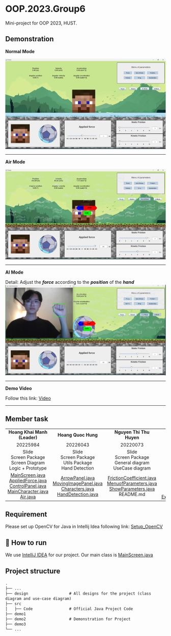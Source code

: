 OOP.2023.Group6
===
Mini-project for OOP 2023, HUST.

Demonstration
---
**Normal Mode**

![dummy](https://github.com/StrongDZ/OOP_Project/blob/main/Demo%20Images/demo1.png?raw=true)

---

**Air Mode**

![dummy](https://github.com/StrongDZ/OOP_Project/blob/main/Demo%20Images/demo2.png?raw=true)

---

**AI Mode**

Detail: Adjust the ***force*** according to the ***position*** of the ***hand***
![dummy](https://github.com/StrongDZ/OOP_Project/blob/main/Demo%20Images/demo3.png?raw=true)

---

**Demo Video**

Follow this link: [Video](https://drive.google.com/drive/folders/1G7xwVb6-ihwxQQD0TE8F0D9eTOxN9U39)

---

Member task
---
|  |  |  |  |
| :---: | :---: | :---: | :---: |
| **Hoang Khai Manh (Leader)** | **Hoang Quoc Hung** | **Nguyen Thi Thu Huyen** | **Truong Linh Duyen** |
| 20225984 | 20226043 | 20220073 | 20225968 |
| Slide <br> Screen Package <br>  Screen Diagram <br> Logic + Prototype | Slide <br> Screen Package <br>  Utils Package <br> Hand Detection| Slide <br> Screen Package  <br> General diagram <br> UseCase diagram|  Slide <br> Object Package <br> Object diagram <br> Utils Package|
| [MainScreen.java](https://github.com/StrongDZ/OOP_Project/blob/main/src/Code/Screen/MainScreen.java) <br> [AppliedForce.java](https://github.com/StrongDZ/OOP_Project/blob/main/src/Code/Screen/AppliedForce.java) <br> [ControlPanel.java](https://github.com/StrongDZ/OOP_Project/blob/main/src/Code/Screen/ControlPanel.java) <br> [MainCharacter.java](https://github.com/StrongDZ/OOP_Project/blob/main/src/Code/Screen/MainCharacter.java) <br>[Air.java](https://github.com/StrongDZ/OOP_Project/blob/main/src/Code/Screen/Air.java)| [ArrowPanel.java](https://github.com/StrongDZ/OOP_Project/blob/main/src/Code/Screen/ArrowPanel.java) <br> [MovingImagePanel.java](https://github.com/StrongDZ/OOP_Project/blob/main/src/Code/Screen/MovingImagePanel.java) <br> [Characters.java](https://github.com/StrongDZ/OOP_Project/blob/main/src/Code/Screen/Characters.java) <br >[HandDetection.java](https://github.com/StrongDZ/OOP_Project/blob/main/src/Code/HandDetection/HandDetection.java)  | [FrictionCoefficient.java](https://github.com/StrongDZ/OOP_Project/blob/main/src/Code/Screen/FrictionCoeficient.java) <br> [MenuofParameters.java](https://github.com/StrongDZ/OOP_Project/blob/main/src/Code/Screen/Menuofparameters.java) <br> [ShowParameters.java](https://github.com/StrongDZ/OOP_Project/blob/main/src/Code/Screen/Showparameters.java) <br> README.md | [Circle.java](https://github.com/StrongDZ/OOP_Project/blob/main/src/Code/Object/Circle.java) <br> [Square.java](https://github.com/StrongDZ/OOP_Project/blob/main/src/Code/Object/Square.java) <br> [Objectss.java](https://github.com/StrongDZ/OOP_Project/blob/main/src/Code/Object/Objectss.java) <br> [ValueInput.java](https://github.com/StrongDZ/OOP_Project/blob/main/src/Code/Utils/ValueInput.java) <br> [ExceptionCase.java](https://github.com/StrongDZ/OOP_Project/blob/main/src/Code/Utils/ExceptionCase.java)|
## Requirement
Please set up  OpenCV for Java in Intellij Idea following link: [Setup_OpenCV](https://www.youtube.com/watch?v=TsUhEuySano) 
## 🚀 How to run
We use [IntelliJ IDEA](https://www.jetbrains.com/idea/) for our project.
Our main class is [MainScreen.java](https://github.com/StrongDZ/OOP_Project/blob/main/src/Code/Screen/MainScreen.java)

## Project structure

    .
    ├── ...
    ├── design                  # All designs for the project (class diagram and use-case diagram)
    ├── src
    │   ├── Code                # Official Java Project Code 
    ├── demo1                     
    ├── demo2                   # Demonstration for Project
    ├── demo3                  
    └── ...
